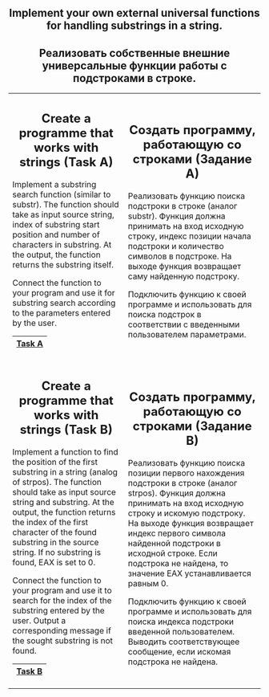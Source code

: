 <table border-style="none">
<tr>
<h2 align="center">Implement your own external universal functions for handling substrings in a string.</h2>
</tr>
<tr>
<h2 align="center">Реализовать собственные внешние универсальные функции работы с подстроками в строке.</h2>
</tr>
<tr>
<td>

<h2 align="center">Create a programme that works with strings (Task A)</h2>

Implement a substring search function (similar to substr). The function should take as input source string, index of substring start position and number of characters in substring. At the output, the function returns the substring itself.

Connect the function to your program and use it for substring search according to the parameters entered by the user.
  
| [Task A](Procedure1.asm)  |
| --- |

</td>

<td>
<h2 align="center">Создать программу, работающую со строками (Задание А)</h2>

Реализовать функцию поиска подстроки в строке (аналог substr). Функция должна принимать на вход исходную строку, индекс позиции начала подстроки и количество символов в подстроке. На выходе функция возвращает саму найденную подстроку.

Подключить функцию к своей программе и использовать для поиска подстрок в соответствии с введенными пользователем параметрами.

</td>

</tr>

<tr>

<td>

<h2 align="center">Create a programme that works with strings (Task B)</h2>

Implement a function to find the position of the first substring in a string (analog of strpos). The function should take as input source string and substring. At the output, the function returns the index of the first character of the found substring in the source string. If no substring is found, EAX is set to 0.

Connect the function to your program and use it to search for the index of the substring entered by the user. Output a corresponding message if the sought substring is not found.
  
| [Task B](Procedure2.asm)  |
| --- |

</td>

<td>

<h2 align="center">Создать программу, работающую со строками (Задание В)</h2>

Реализовать функцию поиска позиции первого нахождения подстроки в строке (аналог strpos). Функция должна принимать на вход исходную строку и искомую подстроку. На выходе функция возвращает индекс первого символа найденной подстроки в исходной строке. Если подстрока не найдена, то значение EAX устанавливается равным 0.

Подключить функцию к своей программе и использовать для поиска индекса подстроки введенной пользователем. Выводить соответствующее сообщение, если искомая подстрока не найдена.

</td>
</tr>
</table>

<br>

